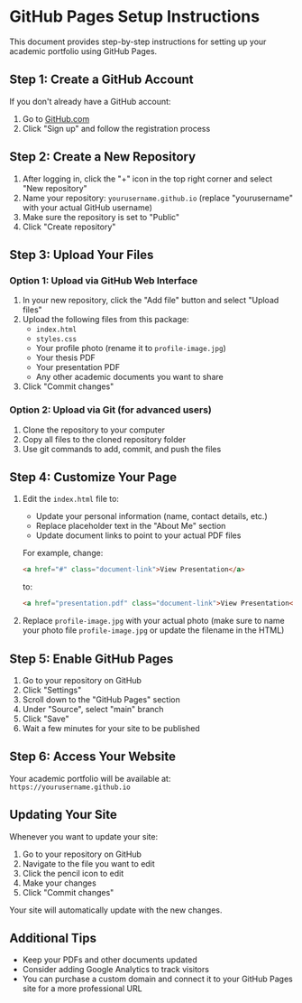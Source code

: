 # GitHub Pages Setup Instructions

This document provides step-by-step instructions for setting up your academic portfolio using GitHub Pages.

## Step 1: Create a GitHub Account

If you don't already have a GitHub account:
1. Go to [GitHub.com](https://github.com)
2. Click "Sign up" and follow the registration process

## Step 2: Create a New Repository

1. After logging in, click the "+" icon in the top right corner and select "New repository"
2. Name your repository: `yourusername.github.io` (replace "yourusername" with your actual GitHub username)
3. Make sure the repository is set to "Public"
4. Click "Create repository"

## Step 3: Upload Your Files

### Option 1: Upload via GitHub Web Interface
1. In your new repository, click the "Add file" button and select "Upload files"
2. Upload the following files from this package:
   - `index.html`
   - `styles.css`
   - Your profile photo (rename it to `profile-image.jpg`)
   - Your thesis PDF
   - Your presentation PDF
   - Any other academic documents you want to share
3. Click "Commit changes"

### Option 2: Upload via Git (for advanced users)
1. Clone the repository to your computer
2. Copy all files to the cloned repository folder
3. Use git commands to add, commit, and push the files

## Step 4: Customize Your Page

1. Edit the `index.html` file to:
   - Update your personal information (name, contact details, etc.)
   - Replace placeholder text in the "About Me" section
   - Update document links to point to your actual PDF files
   
   For example, change:
   ```html
   <a href="#" class="document-link">View Presentation</a>
   ```
   to:
   ```html
   <a href="presentation.pdf" class="document-link">View Presentation</a>
   ```

2. Replace `profile-image.jpg` with your actual photo (make sure to name your photo file `profile-image.jpg` or update the filename in the HTML)

## Step 5: Enable GitHub Pages

1. Go to your repository on GitHub
2. Click "Settings"
3. Scroll down to the "GitHub Pages" section
4. Under "Source", select "main" branch
5. Click "Save"
6. Wait a few minutes for your site to be published

## Step 6: Access Your Website

Your academic portfolio will be available at: `https://yourusername.github.io`

## Updating Your Site

Whenever you want to update your site:
1. Go to your repository on GitHub
2. Navigate to the file you want to edit
3. Click the pencil icon to edit
4. Make your changes
5. Click "Commit changes"

Your site will automatically update with the new changes.

## Additional Tips

- Keep your PDFs and other documents updated
- Consider adding Google Analytics to track visitors
- You can purchase a custom domain and connect it to your GitHub Pages site for a more professional URL
